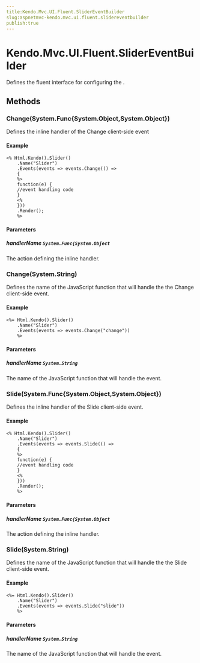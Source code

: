 ```yaml
---
title:Kendo.Mvc.UI.Fluent.SliderEventBuilder
slug:aspnetmvc-kendo.mvc.ui.fluent.slidereventbuilder
publish:true
---
```


# Kendo.Mvc.UI.Fluent.SliderEventBuilder

Defines the fluent interface for configuring the .

## Methods

### Change(System.Func{System.Object,System.Object})
Defines the inline handler of the Change client-side event

#### Example
    <% Html.Kendo().Slider()
        .Name("Slider")
        .Events(events => events.Change(() =>
        {
        %>
        function(e) {
        //event handling code
        }
        <%
        }))
        .Render();
        %>

#### Parameters

##### handlerName `System.Func{System.Object`
The action defining the inline handler.

### Change(System.String)
Defines the name of the JavaScript function that will handle the the Change client-side event.

#### Example
    <%= Html.Kendo().Slider()
        .Name("Slider")
        .Events(events => events.Change("change"))
        %>

#### Parameters

##### handlerName `System.String`
The name of the JavaScript function that will handle the event.

### Slide(System.Func{System.Object,System.Object})
Defines the inline handler of the Slide client-side event.

#### Example
    <% Html.Kendo().Slider()
        .Name("Slider")
        .Events(events => events.Slide(() =>
        {
        %>
        function(e) {
        //event handling code
        }
        <%
        }))
        .Render();
        %>

#### Parameters

##### handlerName `System.Func{System.Object`
The action defining the inline handler.

### Slide(System.String)
Defines the name of the JavaScript function that will handle the the Slide client-side event.

#### Example
    <%= Html.Kendo().Slider()
        .Name("Slider")
        .Events(events => events.Slide("slide"))
        %>

#### Parameters

##### handlerName `System.String`
The name of the JavaScript function that will handle the event.